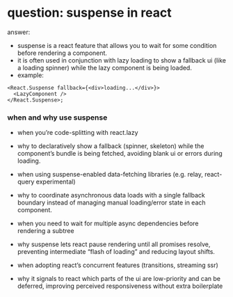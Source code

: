 # question: suspense in react

answer:

- suspense is a react feature that allows you to wait for some condition before rendering a component.
- it is often used in conjunction with lazy loading to show a fallback ui (like a loading spinner) while the lazy component is being loaded.
- example:

```code
<React.Suspense fallback={<div>loading...</div>}>
  <LazyComponent />
</React.Suspense>;
```

### when and why use suspense

- when you’re code-splitting with react.lazy
- why to declaratively show a fallback (spinner, skeleton) while the component’s bundle is being fetched, avoiding blank ui or errors during loading.

- when using suspense-enabled data-fetching libraries (e.g. relay, react-query experimental)
- why to coordinate asynchronous data loads with a single fallback boundary instead of managing manual loading/error state in each component.

- when you need to wait for multiple async dependencies before rendering a subtree
- why suspense lets react pause rendering until all promises resolve, preventing intermediate “flash of loading” and reducing layout shifts.

- when adopting react’s concurrent features (transitions, streaming ssr)
- why it signals to react which parts of the ui are low-priority and can be deferred, improving perceived responsiveness without extra boilerplate
